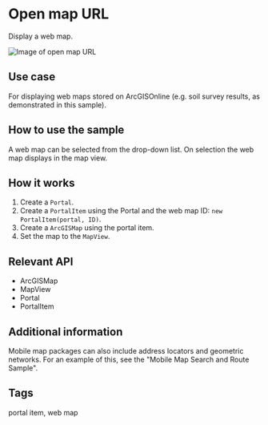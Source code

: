 # Open map URL

Display a web map.

![Image of open map URL](open-existing-map.png)

## Use case

For displaying web maps stored on ArcGISOnline (e.g. soil survey results, as demonstrated in this sample).

## How to use the sample

A web map can be selected from the drop-down list. On selection the web map displays in the map view.

## How it works

1. Create a `Portal`.
2. Create a `PortalItem` using the Portal and the web map ID: `new PortalItem(portal, ID)`.
3. Create a `ArcGISMap` using the portal item.
4. Set the map to the `MapView`.

## Relevant API

* ArcGISMap
* MapView
* Portal
* PortalItem

## Additional information

Mobile map packages can also include address locators and geometric networks. For an example of this, see the "Mobile Map Search and Route Sample".

## Tags

portal item, web map